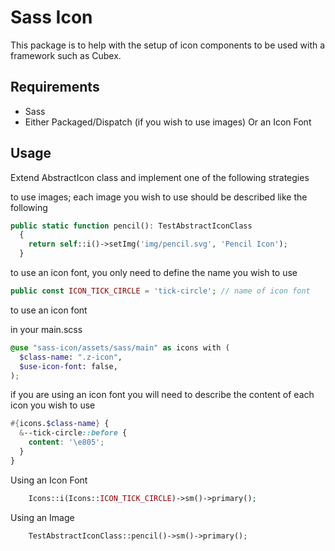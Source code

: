# Sass Icon

This package is to help with the setup of icon components to be used with a framework such as Cubex.

## Requirements

- Sass
- Either Packaged/Dispatch (if you wish to use images) Or an Icon Font

## Usage

Extend AbstractIcon class and implement one of the following strategies

to use images; each image you wish to use should be described like the following

```php
public static function pencil(): TestAbstractIconClass
  {
    return self::i()->setImg('img/pencil.svg', 'Pencil Icon');
  }
  ```

to use an icon font, you only need to define the name you wish to use

```php
public const ICON_TICK_CIRCLE = 'tick-circle'; // name of icon font
```

to use an icon font

in your main.scss

```scss
@use "sass-icon/assets/sass/main" as icons with (
  $class-name: ".z-icon",
  $use-icon-font: false,
);
```

if you are using an icon font you will need to describe the content of each icon you wish to use

```scss
#{icons.$class-name} {
  &--tick-circle::before {
    content: '\e805';
  }
}
```

Using an Icon Font
```php
    Icons::i(Icons::ICON_TICK_CIRCLE)->sm()->primary();
```

Using an Image 
```php
    TestAbstractIconClass::pencil()->sm()->primary();
```
